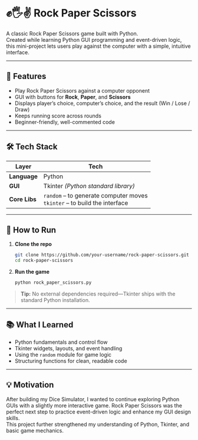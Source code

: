 # ✊🖐✌️ Rock Paper Scissors

A classic Rock Paper Scissors game built with Python.  
Created while learning Python GUI programming and event-driven logic, this mini-project lets users play against the computer with a simple, intuitive interface.

---

## 📌 Features

- Play Rock Paper Scissors against a computer opponent  
- GUI with buttons for **Rock**, **Paper**, and **Scissors**  
- Displays player’s choice, computer’s choice, and the result (Win / Lose / Draw)  
- Keeps running score across rounds  
- Beginner-friendly, well-commented code

---

## 🛠 Tech Stack

| Layer      | Tech |
|------------|------|
| **Language** | Python |
| **GUI** | Tkinter *(Python standard library)* |
| **Core Libs** | `random` – to generate computer moves<br>`tkinter` – to build the interface |

---


## 🚀 How to Run

1. **Clone the repo**
   ```bash
   git clone https://github.com/your-username/rock-paper-scissors.git
   cd rock-paper-scissors
   ```

2. **Run the game**
   ```bash
   python rock_paper_scissors.py
   ```

> **Tip:** No external dependencies required—Tkinter ships with the standard Python installation.

---

## 📚 What I Learned

- Python fundamentals and control flow  
- Tkinter widgets, layouts, and event handling  
- Using the `random` module for game logic  
- Structuring functions for clean, readable code


---

## 💡 Motivation

After building my Dice Simulator, I wanted to continue exploring Python GUIs with a slightly more interactive game. Rock Paper Scissors was the perfect next step to practice event-driven logic and enhance my GUI design skills.  
This project further strengthened my understanding of Python, Tkinter, and basic game mechanics.
